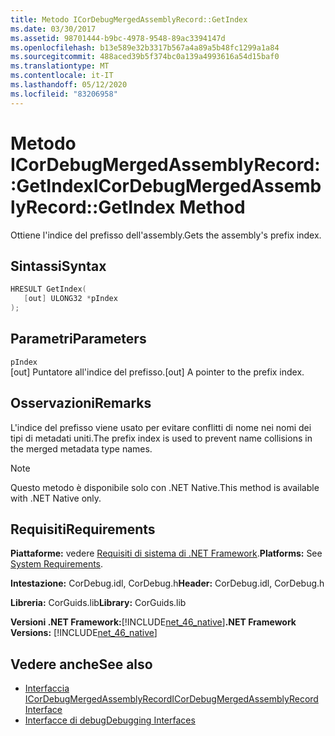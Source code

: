 ```yaml
---
title: Metodo ICorDebugMergedAssemblyRecord::GetIndex
ms.date: 03/30/2017
ms.assetid: 98701444-b9bc-4978-9548-89ac3394147d
ms.openlocfilehash: b13e589e32b3317b567a4a89a5b48fc1299a1a84
ms.sourcegitcommit: 488aced39b5f374bc0a139a4993616a54d15baf0
ms.translationtype: MT
ms.contentlocale: it-IT
ms.lasthandoff: 05/12/2020
ms.locfileid: "83206958"
---
```

# <a name="icordebugmergedassemblyrecordgetindex-method"></a><span data-ttu-id="0231e-102">Metodo ICorDebugMergedAssemblyRecord::GetIndex</span><span class="sxs-lookup"><span data-stu-id="0231e-102">ICorDebugMergedAssemblyRecord::GetIndex Method</span></span>
<span data-ttu-id="0231e-103">Ottiene l'indice del prefisso dell'assembly.</span><span class="sxs-lookup"><span data-stu-id="0231e-103">Gets the assembly's prefix index.</span></span>  
  
## <a name="syntax"></a><span data-ttu-id="0231e-104">Sintassi</span><span class="sxs-lookup"><span data-stu-id="0231e-104">Syntax</span></span>  
  
```cpp  
HRESULT GetIndex(  
   [out] ULONG32 *pIndex  
);  
```  
  
## <a name="parameters"></a><span data-ttu-id="0231e-105">Parametri</span><span class="sxs-lookup"><span data-stu-id="0231e-105">Parameters</span></span>  
 `pIndex`  
 <span data-ttu-id="0231e-106">[out] Puntatore all'indice del prefisso.</span><span class="sxs-lookup"><span data-stu-id="0231e-106">[out] A pointer to the prefix index.</span></span>  
  
## <a name="remarks"></a><span data-ttu-id="0231e-107">Osservazioni</span><span class="sxs-lookup"><span data-stu-id="0231e-107">Remarks</span></span>  
 <span data-ttu-id="0231e-108">L'indice del prefisso viene usato per evitare conflitti di nome nei nomi dei tipi di metadati uniti.</span><span class="sxs-lookup"><span data-stu-id="0231e-108">The prefix index is used to prevent name collisions in the merged metadata type names.</span></span>  
  
> [!NOTE]
> <span data-ttu-id="0231e-109">Questo metodo è disponibile solo con .NET Native.</span><span class="sxs-lookup"><span data-stu-id="0231e-109">This method is available with .NET Native only.</span></span>  
  
## <a name="requirements"></a><span data-ttu-id="0231e-110">Requisiti</span><span class="sxs-lookup"><span data-stu-id="0231e-110">Requirements</span></span>  
 <span data-ttu-id="0231e-111">**Piattaforme:** vedere [Requisiti di sistema di .NET Framework](../../get-started/system-requirements.md).</span><span class="sxs-lookup"><span data-stu-id="0231e-111">**Platforms:** See [System Requirements](../../get-started/system-requirements.md).</span></span>  
  
 <span data-ttu-id="0231e-112">**Intestazione:** CorDebug.idl, CorDebug.h</span><span class="sxs-lookup"><span data-stu-id="0231e-112">**Header:** CorDebug.idl, CorDebug.h</span></span>  
  
 <span data-ttu-id="0231e-113">**Libreria:** CorGuids.lib</span><span class="sxs-lookup"><span data-stu-id="0231e-113">**Library:** CorGuids.lib</span></span>  
  
 <span data-ttu-id="0231e-114">**Versioni .NET Framework:**[!INCLUDE[net_46_native](../../../../includes/net-46-native-md.md)]</span><span class="sxs-lookup"><span data-stu-id="0231e-114">**.NET Framework Versions:** [!INCLUDE[net_46_native](../../../../includes/net-46-native-md.md)]</span></span>  
  
## <a name="see-also"></a><span data-ttu-id="0231e-115">Vedere anche</span><span class="sxs-lookup"><span data-stu-id="0231e-115">See also</span></span>

- [<span data-ttu-id="0231e-116">Interfaccia ICorDebugMergedAssemblyRecord</span><span class="sxs-lookup"><span data-stu-id="0231e-116">ICorDebugMergedAssemblyRecord Interface</span></span>](icordebugmergedassemblyrecord-interface.md)
- [<span data-ttu-id="0231e-117">Interfacce di debug</span><span class="sxs-lookup"><span data-stu-id="0231e-117">Debugging Interfaces</span></span>](debugging-interfaces.md)
